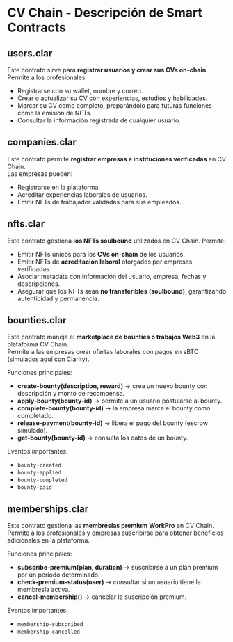 # CV Chain - Descripción de Smart Contracts

## users.clar
Este contrato sirve para **registrar usuarios y crear sus CVs on-chain**.  
Permite a los profesionales:  
- Registrarse con su wallet, nombre y correo.  
- Crear o actualizar su CV con experiencias, estudios y habilidades.  
- Marcar su CV como completo, preparándolo para futuras funciones como la emisión de NFTs.  
- Consultar la información registrada de cualquier usuario.

## companies.clar
Este contrato permite **registrar empresas e instituciones verificadas** en CV Chain.  
Las empresas pueden:  
- Registrarse en la plataforma.  
- Acreditar experiencias laborales de usuarios.  
- Emitir NFTs de trabajador validadas para sus empleados.

## nfts.clar
Este contrato gestiona **los NFTs soulbound** utilizados en CV Chain.
Permite:
* Emitir NFTs únicos para los **CVs on-chain** de los usuarios.
* Emitir NFTs de **acreditación laboral** otorgados por empresas verificadas.
* Asociar metadata con información del usuario, empresa, fechas y descripciones.
* Asegurar que los NFTs sean **no transferibles (soulbound)**, garantizando autenticidad y permanencia.

## bounties.clar
Este contrato maneja el **marketplace de bounties o trabajos Web3** en la plataforma CV Chain.  
Permite a las empresas crear ofertas laborales con pagos en sBTC (simulados aquí con Clarity).  

Funciones principales:
- **create-bounty(description, reward)** → crea un nuevo bounty con descripción y monto de recompensa.  
- **apply-bounty(bounty-id)** → permite a un usuario postularse al bounty.  
- **complete-bounty(bounty-id)** → la empresa marca el bounty como completado.  
- **release-payment(bounty-id)** → libera el pago del bounty (escrow simulado).  
- **get-bounty(bounty-id)** → consulta los datos de un bounty.  

Eventos importantes:
- `bounty-created`
- `bounty-applied`
- `bounty-completed`
- `bounty-paid`

## memberships.clar
Este contrato gestiona las **membresías premium WorkPro** en CV Chain.  
Permite a los profesionales y empresas suscribirse para obtener beneficios adicionales en la plataforma.  

Funciones principales:
- **subscribe-premium(plan, duration)** → suscribirse a un plan premium por un período determinado.  
- **check-premium-status(user)** → consultar si un usuario tiene la membresía activa.  
- **cancel-membership()** → cancelar la suscripción premium.  

Eventos importantes:
- `membership-subscribed`
- `membership-cancelled`

